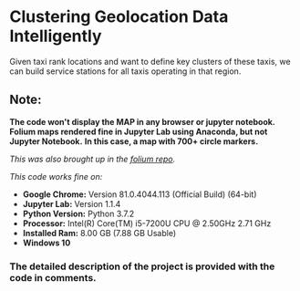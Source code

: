 # Clustering Geolocation Data Intelligently

Given taxi rank locations and want to define key clusters of these taxis, we can build service stations for all taxis operating in that region.

## Note:
**The code won't display the MAP in any browser or jupyter notebook.**
**Folium maps rendered fine in Jupyter Lab using Anaconda, but not Jupyter Notebook.**
**In this case, a map with 700+ circle markers.**

*This was also brought up in the [folium repo](https://github.com/python-visualization/folium/issues/812 "Issues in FOLIUM Maps").*

*This code works fine on:*
* **Google Chrome:** Version 81.0.4044.113 (Official Build) (64-bit)
* **Jupyter Lab:**   Version 1.1.4
* **Python Version:** Python 3.7.2
* **Processor:**     Intel(R) Core(TM) i5-7200U CPU @ 2.50GHz 2.71 GHz
* **Installed Ram:** 8.00 GB (7.88 GB Usable)
* **Windows 10**

### The detailed description of the project is provided with the code in comments.
